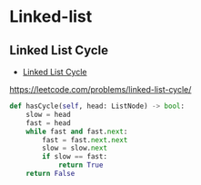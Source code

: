 # Linked-list

## Linked List Cycle

+ [Linked List Cycle](#linked-list-cycle)

https://leetcode.com/problems/linked-list-cycle/

``` python
def hasCycle(self, head: ListNode) -> bool:
    slow = head
    fast = head
    while fast and fast.next:
        fast = fast.next.next
        slow = slow.next
        if slow == fast:
            return True
    return False
```